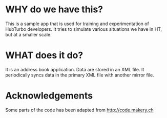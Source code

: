 # WHY do we have this?
This is a sample app that is used for training and experimentation of HubTurbo developers.
It tries to simulate various situations we have in HT, but at a smaller scale.

# WHAT does it do?
It is an address book application. Data are stored in an XML file. 
It periodically syncs data in the primary XML file with another mirror file.


# Acknowledgements
Some parts of the code has been adapted from http://code.makery.ch
